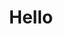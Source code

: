 ---
widget: carousel

# This file represents a page section.
headless: true

# Order that this section appears on the page. The number is from lower to higher
weight: 1

title: Hello

fbFeed: [https://www.facebook.com/mkaouer/posts/10165789427740453,https://www.facebook.com/mkaouer/posts/10165474101125453,https://www.facebook.com/mkaouer/posts/10165502487895453,https://www.facebook.com/mkaouer/posts/10165789427740453,https://www.facebook.com/mkaouer/posts/10165397229025453]
---